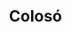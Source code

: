 ---
title: Colosó
menu:
  region:
    parent: montes-de-maria
departamento: Sucre
description: >-
  Es un municipio colombiano ubicado en el departamento de Sucre, en la
  subregión de los Montes de María. El municipio es potencial candidato a ser
  parte de la Red de pueblos patrimonios de Colombia.
grafica_ubicacion_geografica: /charts/municipios/coloso/ubicacion_geografica.html
grafica_comunidades_focalizadas: /charts/municipios/coloso/comunidades_focalizadas.html
grafica_poblacion_genero: /charts/municipios/coloso/poblacion_genero.html
grafica_area_geografica_genero: /charts/municipios/coloso/area_geografica_genero.html
grafica_pertenencia_etnica: /charts/municipios/coloso/pertenencia_etnica.html
grafica_conflicto_identidad: /charts/municipios/coloso/conflicto_identidad.html
grafica_violencia_sexual: /charts/municipios/coloso/violencia_sexual.html
grafica_violencia_fisica: /charts/municipios/coloso/violencia_fisica.html
grafica_violencia_psicologica: /charts/municipios/coloso/violencia_psicologica.html
grafica_negligencia_abandono: /charts/municipios/coloso/negligencia_abandono.html
ficha: /fichas/coloso/ficha.pdf
centros_poblados_corregimientos:
  - Chinulito
  - Bajo Don Juan
  - El Ojito
  - Calle Larga
  - Coraza
  - Desbarrancado
  - El Paraiso
  - La Ceiba
  - La Estacion
  - Marathon
  - Pueblo Nuevo
distribucion_poblacional_hombres: 4098
distribucion_poblacional_mujeres: 3705
poblacion_discapacidad: 489
asentamientos_indigenas: null
resguardos_indigenas: null
consejos_comunitarios: null
total_poblacion_victima: 6697
num_sujetos_reparacion_colectiva: 1
num_planes_retorno_reubicacion_colectiva: 10
territorio_entidades_snariv_sivjrnr:
  - Servicio Nacional de Aprendizaje (SENA) (SNARIV)
  - Instituto Colombiano de Bienestar Familiar (ICBF) (SNARIV)
  - Enlace de víctimas Municipal (SNARIV)
  - Más familias en Acción (SNARIV)
priorizacion_convivencia_social_salud_mental: >-
  Prevalencia por VIH/SIDA,Embarazo en Adolescentes (10-19 años),Alta derivación
  de partos
region: Montes de María
priorizacion_sexualidad_derechos_sexuales_reproductivos: >-
  Discapacidad en personas mayores,Alta dependencia infantil,Población víctima
  del conflicto armado
priorizacion_gestion_diferencial_poblaciones_vulnerables: >-
  "Debilidades en infraestructura, dotación, talento humano para desarrollar
  acciones de IVC",Contratación tardía de talento humano para acciones en salud
  pública,Debilidades en la calidad del RIPS y del registro clínico
priorizacion_fortalecimiento_autoridad_sanitaria: >-
  "Debilidades en infraestructura, dotación, talento humano para desarrollar
  acciones de IVC",Contratación tardía de talento humano para acciones en salud
  pública,Debilidades en la calidad del RIPS y del registro clínico
eventos_salud_publica_predominantes:
  - Agresiones por animales potencialmente transmisores de rabia
  - Vigilancia en salud pública de la violencia de género e intrafamiliar
  - Intoxicaciones
  - Bajo peso al nacer
  - Dengue
  - Intento de suicidio
  - VIH/Sida/Mortalidad Por Sida
  - Desnutrición aguda en menores de 5 años
  - Leishmaniasis Cutánea
  - Accidente ofídico
rips_salud_mental_poblacion_general:
  - Perturbación de la actividad y de la atención
  - Trastorno afectivo bipolar
  - Trastorno de lenguaje expresivo
  - Trastorno de ansiedad
  - Trastorno mixto de ansiedad y depresión
servicios_telemedicina_mpio_depto:
  - No hay habilitados servicios aún
total_pobreza_multidimensional: 69,60%
pobreza_multidimensional_urbano: 56,20%
pobreza_multidimensional_centro_poblado_rural_disperso: 62,20%
ppales_actividades_economicas:
  - Sector Servicios y Comercio
  - Agricultura
  - Ganadería
  - Piscicultura
  - Turismo de Naturaleza y Rural
observaciones_ppales_actividades_economicas: |-
  Servicios y Comercio en zona urbana
  Agrícola (Yuca, Ñame, Plátano, Maíz, Arroz, Tabaco Rubio)
  Pecuaria (pastoreo)
  Piscicultura
  Turismo de Naturaleza y Rural
ppal_vocacion_mpio:
  - Agricultura
  - Agroforestal
observaciones_ppal_vocacion_mpio: null
trabajo_informal: 94,10%
ppal_uso_suelo:
  - Agricultura
  - Forestal
  - Ganadería
observaciones_ppal_uso_suelo: null
espacios_socio_comunitarios:
  - Polideportivo España
  - ' Coliseo de Ferias y de toros Héctor Jose'
  - ' Cancha de futbol Las campesinas'
  - ' CASA ARANGO BIBLIOTECA PÚBLICA ANA MARÍA VERBEL DE VERBEL'
medios_comunicacion:
  - COLOSO STEREO (Ricaurte)
  - ' Perifoneo'
iniciativas_org_sociedad_civil: '22'
programas_usaid:
  - Nuestra Tierra Próspera
  - ' Riqueza Natural 2017-2022'
comunidades:
  - label: Vereda Paraiso
    slug: vereda-paraiso
    permalink: /comunidad-focalizada/vereda-paraiso
  - label: ' Vereda Coraza'
    slug: vereda-coraza
    permalink: /comunidad-focalizada/vereda-coraza
  - label: ' Vereda La Estación'
    slug: vereda-la-estacion
    permalink: /comunidad-focalizada/vereda-la-estacion
  - label: ' Vereda La Esmeralda'
    slug: vereda-la-esmeralda
    permalink: /comunidad-focalizada/vereda-la-esmeralda
download_file: /reportes/coloso.pdf

---